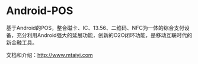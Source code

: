Android-POS
===========

基于Android的POS，整合磁卡、IC、13.56、二维码、NFC为一体的综合支付设备，充分利用Android强大的延展功能，创新的O2O闭环功能，是移动互联时代的新金融工具。

文档和介绍：http://www.mtaiyi.com
